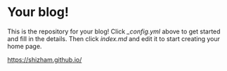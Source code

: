 # Your blog!

This is the repository for your blog! Click *_config.yml* above to get started and fill in the details. Then click *index.md* and edit it to start creating your home page.


https://shizham.github.io/
